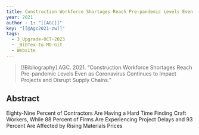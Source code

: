 ```yaml
---
title: Construction Workforce Shortages Reach Pre-pandemic Levels Even as Coronavirus Continues to Impact Projects and Disrupt Supply Chains
year: 2021
author - 1: "[[AGC]]"
key: "[[@Agc2021-zw]]"
tags:
  - 3_Upgrade-OCT-2023
  - _BibTex-to-MD-Git
  - Website
---
```


> [!Bibliography]
> AGC. 2021. “Construction Workforce Shortages Reach Pre-pandemic Levels Even as Coronavirus Continues to Impact Projects and Disrupt Supply Chains.” 

## Abstract
Eighty-Nine Percent of Contractors Are Having a Hard Time Finding Craft Workers, While 88 Percent of Firms Are Experiencing Project Delays and 93 Percent Are Affected by Rising Materials Prices